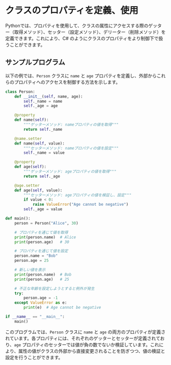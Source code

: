 # クラスのプロパティを定義、使用

Pythonでは、プロパティを使用して、クラスの属性にアクセスする際のゲッター（取得メソッド）、セッター（設定メソッド）、デリーター（削除メソッド）を定義できます。これにより、C# のようにクラスのプロパティをより制御下で扱うことができます。

## サンプルプログラム
以下の例では、`Person` クラスに `name` と `age` プロパティを定義し、外部からこれらのプロパティへのアクセスを制御する方法を示します。

```python
class Person:
    def __init__(self, name, age):
        self._name = name
        self._age = age

    @property
    def name(self):
        """ゲッターメソッド: nameプロパティの値を取得"""
        return self._name

    @name.setter
    def name(self, value):
        """セッターメソッド: nameプロパティの値を設定"""
        self._name = value

    @property
    def age(self):
        """ゲッターメソッド: ageプロパティの値を取得"""
        return self._age

    @age.setter
    def age(self, value):
        """セッターメソッド: ageプロパティの値を検証し、設定"""
        if value < 0:
            raise ValueError("Age cannot be negative")
        self._age = value

def main():
    person = Person("Alice", 30)

    # プロパティを通じて値を取得
    print(person.name)  # Alice
    print(person.age)   # 30

    # プロパティを通じて値を設定
    person.name = "Bob"
    person.age = 25

    # 新しい値を表示
    print(person.name)  # Bob
    print(person.age)   # 25

    # 不正な年齢を設定しようとすると例外が発生
    try:
        person.age = -1
    except ValueError as e:
        print(e)  # Age cannot be negative

if __name__ == "__main__":
    main()
```

このプログラムでは、`Person` クラスに `name` と `age` の両方のプロパティが定義されています。各プロパティには、それぞれのゲッターとセッターが定義されており、`age` プロパティのセッターでは値が負の数でないか検証しています。これにより、属性の値がクラスの外部から直接変更されることを防ぎつつ、値の検証と設定を行うことができます。
